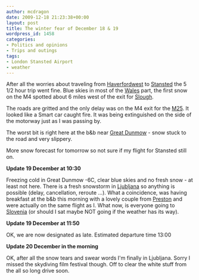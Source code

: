 ```yaml
---
author: mcdragon
date: 2009-12-18 21:23:38+00:00
layout: post
title: The winter fear of December 18 & 19
wordpress_id: 1458
categories:
- Politics and opinions
- Trips and outings
tags:
- London Stansted Airport
- weather
---
```


After all the worries about traveling from [Haverfordwest](https://en.wikipedia.org/wiki/Haverfordwest) to [Stansted](https://en.wikipedia.org/wiki/London_Stansted_Airport) the 5 1/2 hour trip went fine. Blue skies in most of the [Wales](https://en.wikipedia.org/wiki/Wales) part, the first snow on the M4 spotted about 6 miles west of the exit for [Slough](https://en.wikipedia.org/wiki/Slough).

The roads are gritted and the only delay was on the M4 exit for the [M25](https://en.wikipedia.org/wiki/M25_motorway). It looked like a Smart car caught fire. It was being extinguished on the side of the motorway just as I was passing by.

The worst bit is right here at the b&b near [Great Dunmow](https://en.wikipedia.org/wiki/Great_Dunmow) - snow stuck to the road and very slippery.

More snow forecast for tomorrow so not sure if my flight for Stansted still on.

**Update 19 December at 10:30**

Freezing cold in Great Dunmow -6C, clear blue skies and no fresh snow - at least not here. There is a fresh snowstorm in [Ljubljana](https://en.wikipedia.org/wiki/Ljubljana) so anything is possible (delay, cancellation, reroute ...). What a coincidence, was having breakfast at the b&b this morning with a lovely couple from [Preston](https://en.wikipedia.org/wiki/Preston) and were actually on the same flight as I. What now, is everyone going to [Slovenia](https://en.wikipedia.org/wiki/Slovenia) (or should I sat maybe NOT going if the weather has its way).

**Update 19 December at 11:50**

OK, we are now designated as late. Estimated departure time 13:00

**Update 20 December in the morning**

OK, after all the snow tears and swear words I'm finally in Ljubljana. Sorry I missed the skydiving film festival though. Off to clear the white stuff from the all so long drive soon.
